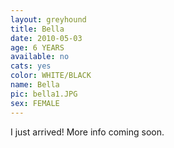 ```yaml
---
layout: greyhound
title: Bella
date: 2010-05-03
age: 6 YEARS
available: no
cats: yes
color: WHITE/BLACK
name: Bella
pic: bella1.JPG
sex: FEMALE
---
```


I just arrived! More info coming soon.
